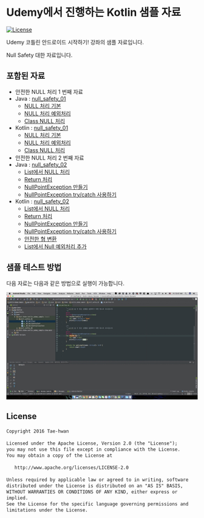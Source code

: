 # Udemy에서 진행하는 Kotlin 샘플 자료

[![License](https://img.shields.io/hexpm/l/plug.svg)]()

Udemy 코틀린 안드로이드 시작하기! 강좌의 샘플 자료입니다.

Null Safety 대한 자료입니다.

## 포함된 자료

- 안전한 NULL 처리 1 번째 자료
 - Java : [null_safety_01](https://github.com/taehwandev/Kotlin-Udemy-Sample/tree/02-null-safety/app-java/src/test/java/tech/thdev/java_udemy_sample/null_safety_01)
    - [NULL 처리 기본](https://github.com/taehwandev/Kotlin-Udemy-Sample/blob/02-null-safety/app-java/src/test/java/tech/thdev/java_udemy_sample/null_safety_01/_01_NullTest.java)
    - [NULL 처리 예외처리](https://github.com/taehwandev/Kotlin-Udemy-Sample/blob/02-null-safety/app-java/src/test/java/tech/thdev/java_udemy_sample/null_safety_01/_02_NullSafetyTest.java)
    - [Class NULL 처리](https://github.com/taehwandev/Kotlin-Udemy-Sample/blob/02-null-safety/app-java/src/test/java/tech/thdev/java_udemy_sample/null_safety_01/_03_NullSafetyClassTest.java)
 - Kotlin : [null_safety_01](https://github.com/taehwandev/Kotlin-Udemy-Sample/tree/02-null-safety/app-kotlin/src/test/java/tech/thdev/kotlin_udemy_sample/null_safety_01)
    - [NULL 처리 기본](https://github.com/taehwandev/Kotlin-Udemy-Sample/blob/02-null-safety/app-kotlin/src/test/java/tech/thdev/kotlin_udemy_sample/null_safety_01/_01_NullTest.kt)
    - [NULL 처리 예외처리](https://github.com/taehwandev/Kotlin-Udemy-Sample/blob/02-null-safety/app-kotlin/src/test/java/tech/thdev/kotlin_udemy_sample/null_safety_01/_02_NullSafetyTest.kt)
    - [Class NULL 처리](https://github.com/taehwandev/Kotlin-Udemy-Sample/blob/02-null-safety/app-kotlin/src/test/java/tech/thdev/kotlin_udemy_sample/null_safety_01/_03_NullSafetyClassTest.kt)
- 안전한 NULL 처리 2 번째 자료
 - Java : [null_safety_02](https://github.com/taehwandev/Kotlin-Udemy-Sample/tree/02-null-safety/app-java/src/test/java/tech/thdev/java_udemy_sample/null_safety_02)
    - [List에서 NULL 처리](https://github.com/taehwandev/Kotlin-Udemy-Sample/blob/02-null-safety/app-java/src/test/java/tech/thdev/java_udemy_sample/null_safety_02/_01_NullListTest.java)
    - [Return 처리](https://github.com/taehwandev/Kotlin-Udemy-Sample/blob/02-null-safety/app-java/src/test/java/tech/thdev/java_udemy_sample/null_safety_02/_02_ReturnTest.java)
    - [NullPointException 만들기](https://github.com/taehwandev/Kotlin-Udemy-Sample/blob/02-null-safety/app-java/src/test/java/tech/thdev/java_udemy_sample/null_safety_02/_03_NullPointExceptionTest.java)
    - [NullPointException try/catch 사용하기](https://github.com/taehwandev/Kotlin-Udemy-Sample/blob/02-null-safety/app-java/src/test/java/tech/thdev/java_udemy_sample/null_safety_02/_04_NullPointExceptionCatchTest.java)
 - Kotlin : [null_safety_02](https://github.com/taehwandev/Kotlin-Udemy-Sample/tree/02-null-safety/app-kotlin/src/test/java/tech/thdev/kotlin_udemy_sample/null_safety_02)
    - [List에서 NULL 처리](https://github.com/taehwandev/Kotlin-Udemy-Sample/blob/02-null-safety/app-kotlin/src/test/java/tech/thdev/kotlin_udemy_sample/null_safety_02/_01_NullListTest.kt)
    - [Return 처리](https://github.com/taehwandev/Kotlin-Udemy-Sample/blob/02-null-safety/app-kotlin/src/test/java/tech/thdev/kotlin_udemy_sample/null_safety_02/_02_ReturnTest.kt)
    - [NullPointException 만들기](https://github.com/taehwandev/Kotlin-Udemy-Sample/blob/02-null-safety/app-kotlin/src/test/java/tech/thdev/kotlin_udemy_sample/null_safety_02/_03_NullPointExceptionTest.kt)
    - [NullPointException try/catch 사용하기](https://github.com/taehwandev/Kotlin-Udemy-Sample/blob/02-null-safety/app-kotlin/src/test/java/tech/thdev/kotlin_udemy_sample/null_safety_02/_04_NullPointExceptionCatchTest.kt)
    - [안전한 형 변환](https://github.com/taehwandev/Kotlin-Udemy-Sample/blob/02-null-safety/app-kotlin/src/test/java/tech/thdev/kotlin_udemy_sample/null_safety_02/_05_NullSafetyCastTest.kt)
    - [List에서 Null 예외처리 추가](https://github.com/taehwandev/Kotlin-Udemy-Sample/blob/02-null-safety/app-kotlin/src/test/java/tech/thdev/kotlin_udemy_sample/null_safety_02/_06_ListFilterNotNullTest.kt)
    
## 샘플 테스트 방법

다음 자료는 다음과 같은 방법으로 실행이 가능합니다.

[![tutorial]](https://youtu.be/mEODXbAwOV4)


## License

```
Copyright 2016 Tae-hwan

Licensed under the Apache License, Version 2.0 (the "License");
you may not use this file except in compliance with the License.
You may obtain a copy of the License at

   http://www.apache.org/licenses/LICENSE-2.0

Unless required by applicable law or agreed to in writing, software
distributed under the License is distributed on an "AS IS" BASIS,
WITHOUT WARRANTIES OR CONDITIONS OF ANY KIND, either express or implied.
See the License for the specific language governing permissions and
limitations under the License.
```

[tutorial]: images/tutorial.jpg

